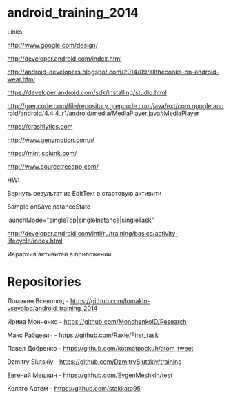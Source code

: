 android_training_2014
=====================

Links:

http://www.google.com/design/

http://developer.android.com/index.html

http://android-developers.blogspot.com/2014/09/allthecooks-on-android-wear.html

https://developer.android.com/sdk/installing/studio.html

http://grepcode.com/file/repository.grepcode.com/java/ext/com.google.android/android/4.4.4_r1/android/media/MediaPlayer.java#MediaPlayer

https://crashlytics.com

http://www.genymotion.com/#

https://mint.splunk.com/

http://www.sourcetreeapp.com/


HW:

Вернуть результат из EditText в стартовую активити

Sample onSaveInstanceState

launchMode="singleTop|singleInstance|singleTask"

http://developer.android.com/intl/ru/training/basics/activity-lifecycle/index.html

Иерархия активитей в приложении


Repositories
============

Ломакин Всеволод - https://github.com/lomakin-vsevolod/android_training_2014

Ирина Монченко - https://github.com/MonchenkoID/Research

Макс Рабцевич - https://github.com/Raxle/First_task

Павел Добренко - https://github.com/kotmatpockuh/atom_tweet

Dzmitry Slutskiy - https://github.com/DzmitrySlutskiy/training

Евгений Мешкин   -   https://github.com/EvgenMeshkin/test

Коляго Артём - https://github.com/stakkato95


